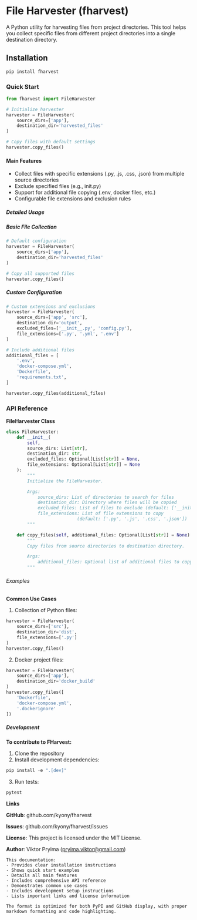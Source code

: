 # File Harvester (fharvest)

A Python utility for harvesting files from project directories. This tool helps you collect specific files from different project directories into a single destination directory.

## Installation

```bash
pip install fharvest
```
### Quick Start

```python
from fharvest import FileHarvester

# Initialize harvester
harvester = FileHarvester(
    source_dirs=['app'],
    destination_dir='harvested_files'
)

# Copy files with default settings
harvester.copy_files()
```

#### Main Features

* Collect files with specific extensions (.py, .js, .css, .json) from multiple source directories
* Exclude specified files (e.g., init.py)
* Support for additional file copying (.env, docker files, etc.)
* Configurable file extensions and exclusion rules

##### Detailed Usage

##### Basic File Collection

```python
# Default configuration
harvester = FileHarvester(
    source_dirs=['app'],
    destination_dir='harvested_files'
)

# Copy all supported files
harvester.copy_files()
```

##### Custom Configuration

```python
# Custom extensions and exclusions
harvester = FileHarvester(
    source_dirs=['app', 'src'],
    destination_dir='output',
    excluded_files=['__init__.py', 'config.py'],
    file_extensions=['.py', '.yml', '.env']
)

# Include additional files
additional_files = [
    '.env',
    'docker-compose.yml',
    'Dockerfile',
    'requirements.txt',
]

harvester.copy_files(additional_files)
```
### API Reference

**FileHarvester Class**

```python
class FileHarvester:
    def __init__(
        self, 
        source_dirs: List[str], 
        destination_dir: str,
        excluded_files: Optional[List[str]] = None,
        file_extensions: Optional[List[str]] = None
    ):
        """
        Initialize the FileHarvester.

        Args:
            source_dirs: List of directories to search for files
            destination_dir: Directory where files will be copied
            excluded_files: List of files to exclude (default: ['__init__.py'])
            file_extensions: List of file extensions to copy 
                           (default: ['.py', '.js', '.css', '.json'])
        """

    def copy_files(self, additional_files: Optional[List[str]] = None) -> None:
        """
        Copy files from source directories to destination directory.

        Args:
            additional_files: Optional list of additional files to copy
        """
```

###### Examples

**Common Use Cases**

1. Collection of Python files:

```python
harvester = FileHarvester(
    source_dirs=['src'],
    destination_dir='dist',
    file_extensions=['.py']
)
harvester.copy_files()
```

2. Docker project files:

```python
harvester = FileHarvester(
    source_dirs=['app'],
    destination_dir='docker_build'
)
harvester.copy_files([
    'Dockerfile',
    'docker-compose.yml',
    '.dockerignore'
])
```

##### Development

**To contribute to FHarvest:**

1. Clone the repository
2. Install development dependencies:

```python
pip install -e ".[dev]"
```
3. Run tests:

```python
pytest
```

**Links**

**GitHub**: 
github.com/kyony/fharvest

**Issues**: 
github.com/kyony/fharvest/issues

**License**: 
This project is licensed under the MIT License.

**Author**:
Viktor Pryima (pryima.viktor@gmail.com)

```
This documentation:
- Provides clear installation instructions
- Shows quick start examples
- Details all main features
- Includes comprehensive API reference
- Demonstrates common use cases
- Includes development setup instructions
- Lists important links and license information

The format is optimized for both PyPI and GitHub display, with proper markdown formatting and code highlighting.
```